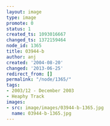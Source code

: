 ```yaml
---
layout: image
type: image
promote: 0
status: 1
created_ts: 1093016667
changed_ts: 1372159464
node_id: 1365
title: 03944-b
author: anj
created: '2004-08-20'
changed: '2013-06-25'
redirect_from: []
permalink: "/node/1365/"
tags:
- 2003/12 - December 2003
- Heaphy Track
images:
- src: image/images/03944-b-1365.jpg
  name: 03944-b-1365.jpg
---
```


